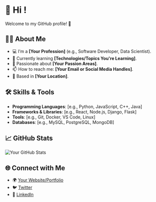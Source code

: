 # 👋 Hi !

Welcome to my GitHub profile! 🚀

## 🙋‍♂️ About Me
- 💻 I’m a **[Your Profession]** (e.g., Software Developer, Data Scientist).
- 🌱 Currently learning **[Technologies/Topics You're Learning]**.
- 🎯 Passionate about **[Your Passion Areas]**.
- 📫 How to reach me: **[Your Email or Social Media Handles]**.
- 🏡 Based in **[Your Location]**.

## 🛠️ Skills & Tools
- **Programming Languages**: [e.g., Python, JavaScript, C++, Java]
- **Frameworks & Libraries**: [e.g., React, Node.js, Django, Flask]
- **Tools**: [e.g., Git, Docker, VS Code, Linux]
- **Databases**: [e.g., MySQL, PostgreSQL, MongoDB]

## 📈 GitHub Stats
![Your GitHub Stats](https://github-readme-stats.vercel.app/api?username=your-github-username&show_icons=true&theme=radical)

## 🌐 Connect with Me
- 🌍 [Your Website/Portfolio](https://yourwebsite.com)
- 🐦 [Twitter](https://twitter.com/yourhandle)
- 💼 [LinkedIn](https://linkedin.com/in/yourhandle)
